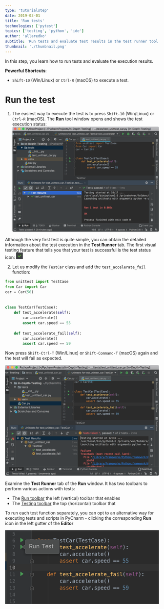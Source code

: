```yaml
---
type: 'tutorialstep'
date: 2019-03-01
title: 'Run tests'
technologies: ['pytest']
topics: ['testing', 'python', 'ide']
author: 'allaredko'
subtitle: 'Run tests and evaluate test results in the test runner tool window'
thumbnail: './thumbnail.png'
---
```


In this step, you learn how to run tests and evaluate the execution results.

**Powerful Shortcuts**: 
-  `Shift-10` (Win/Linux) or `Ctrl-R` (macOS) to execute a test.

# Run the test

1. The easiest way to execute the test is to press `Shift-10` (Win/Linux) or `Ctrl-R` (macOS).
The **Run** tool window opens and shows the test execution status:
![Run test](screenshots/test_run_test.png) 

Although the very first test is quite simple, you can obtain the detailed information about the 
test execution in the **Test Runner** tab.
The first visual testing feature that tells you that your test is successful is the test status icon:
![test passed](screenshots/test_passed_icon.png) 

2. Let us modify the `TestCar` class and add the `test_accelerate_fail` function:

```python
from unittest import TestCase
from Car import Car
car = Car(50)
 
 
class TestCar(TestCase):
    def test_accelerate(self):
        car.accelerate()
        assert car.speed == 55

    def test_accelerate_fail(self):
        car.accelerate()
        assert car.speed == 59
``` 

Now press `Shift-Ctrl-T` (Win/Linux) or `Shift-Command-T` (macOS) again and the test will fail
as expected.

![Failed test](screenshots/test_run_test_fail.png)

Examine the **Test Runner** tab of the **Run** window.
It has two toolbars to perform various actions with tests:
 - The <a href="https://www.jetbrains.com/help/pycharm/test-runner-tab.html#runToolbar" target="_blank">Run toolbar</a> 
 the left (vertical) toolbar that enables
 - The <a href="https://www.jetbrains.com/help/pycharm/test-runner-tab.html#testingToolbar" target="_blank">Testing toolbar</a>
  the top (horizontal) toolbar that  

To run each test function separately, you can opt to an alternative way for executing tests and
scripts in PyCharm - clicking the corresponding **Run** icon in the left gutter of the **Editor**

 ![Run test using the icon in the left gutter](screenshots/test_run_menu.png)
